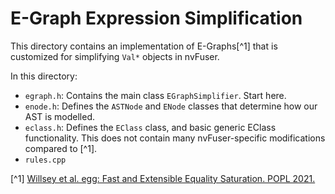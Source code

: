 # E-Graph Expression Simplification

This directory contains an implementation of E-Graphs[^1] that is customized
for simplifying `Val*` objects in nvFuser.

In this directory:
- `egraph.h`: Contains the main class `EGraphSimplifier`. Start here.
- `enode.h`: Defines the `ASTNode` and `ENode` classes that determine how our AST is modelled.
- `eclass.h`: Defines the `EClass` class, and basic generic EClass functionality. This does not contain many nvFuser-specific modifications compared to [^1].
- `rules.cpp`


[^1] [Willsey et al. egg: Fast and Extensible Equality Saturation. POPL 2021.](https://doi.org/10.5281/zenodo.4072013)

